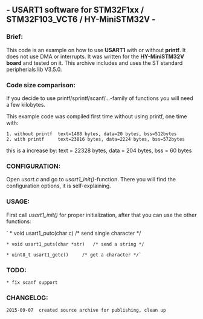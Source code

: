 ## - USART1 software for STM32F1xx / STM32F103_VCT6 / HY-MiniSTM32V -

### Brief:
This code is an example on how to use **USART1** with or without **printf**.
It does not use DMA or interrupts.
It was written for the **HY-MiniSTM32V board** and tested on it.
This archive includes and uses the ST standard peripherials lib V3.5.0.

### Code size comparison:
If you decide to use printf/sprintf/scanf/...-family of functions
you will need a few kilobytes.

This example code was compiled first time without using printf, one time with:

	1. without printf  text=1488 bytes, data=20 bytes, bss=512bytes
	2. with printf     text=23816 bytes, data=2224 bytes, bss=572bytes

this is a increase by: text = 22328 bytes, data = 204 bytes, bss  = 60 bytes


### CONFIGURATION:
Open *usart.c* and go to *usart1_init()*-function. There you will find the 
configuration options, it is self-explaining.

### USAGE:
First call *usart1_init()* for proper initialization, after that you can use
the other functions:

`	* void usart1_putc(char c)	/* send single character */

	* void usart1_puts(char *str)   /* send a string */

	* uint8_t usart1_getc()		/* get a character */`

### TODO:
	* fix scanf support

### CHANGELOG:
	2015-09-07  created source archive for publishing, clean up

